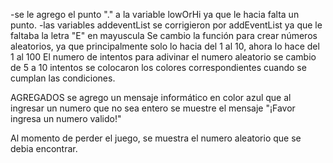 -se le agrego el punto "." a la variable lowOrHi ya que le hacia falta un punto.
-las variables addeventList se corrigieron por addEventList ya que le faltaba la letra "E" en mayuscula
Se cambio la función para crear números aleatorios, ya que principalmente solo lo hacia del 1 al 10, ahora lo hace del 1 al 100
El numero de intentos para adivinar el numero aleatorio se cambio de 5 a 10 intentos
se colocaron los colores correspondientes cuando se cumplan las condiciones.

AGREGADOS
se agrego un mensaje informático en color azul que al ingresar un numero que no sea entero se muestre el mensaje "¡Favor ingresa un numero valido!"

Al momento de perder el juego, se muestra el numero aleatorio que se debia encontrar.
